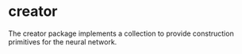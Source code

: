 # creator
The creator package implements a collection to provide construction primitives for the neural network. 
